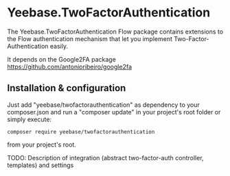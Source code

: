 # Yeebase.TwoFactorAuthentication

The Yeebase.TwoFactorAuthentication Flow package contains extensions to the Flow authentication mechanism
that let you implement Two-Factor-Authentication easily.

It depends on the Google2FA package https://github.com/antonioribeiro/google2fa

## Installation & configuration

Just add "yeebase/twofactorauthentication" as dependency to your composer.json and run a "composer update" in your project's root folder
or simply execute:
```
composer require yeebase/twofactorauthentication
```
from your project's root.

TODO: Description of integration (abstract two-factor-auth controller, templates) and settings